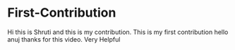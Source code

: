 # First-Contribution
Hi this is Shruti and this is my contribution.
This is my first contribution
hello anuj thanks for this video. Very Helpful
